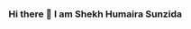 ### Hi there 👋 I am Shekh Humaira Sunzida

<!--
**sunzida311/sunzida311** is a ✨ _special_ ✨ repository because its `README.md` (this file) appears on your GitHub profile.

####About me:####
I am a student.Completing my graduation from Comilla University in ICT.

 🌱 I’m currently learning PHP
 ⚡ Fun fact: I love to singing,imagine,learn & explore new things.
---
####Connect with me:####
[facebook](https://www.facebook.com/sunzida.alpa/)
[gmail](https://mail.google.com/mail/u/0/?tab=rm&ogbl)
---
####Languages & Tools:####
```C``` ```C++``` ```GIT``` ```GITHUB```
#####Thanks for visiting my profile#####
